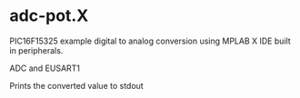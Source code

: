 # adc-pot.X
PIC16F15325 example digital to analog conversion using MPLAB X IDE built in peripherals.

ADC and EUSART1

Prints the converted value to stdout

